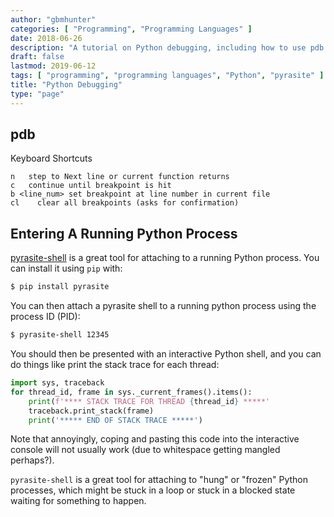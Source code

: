 ```yaml
---
author: "gbmhunter"
categories: [ "Programming", "Programming Languages" ]
date: 2018-06-26
description: "A tutorial on Python debugging, including how to use pdb."
draft: false
lastmod: 2019-06-12
tags: [ "programming", "programming languages", "Python", "pyrasite" ]
title: "Python Debugging"
type: "page"
---
```


## pdb

Keyboard Shortcuts

```text
n   step to Next line or current function returns   
c   continue until breakpoint is hit
b <line_num> set breakpoint at line number in current file
cl    clear all breakpoints (asks for confirmation)
```

## Entering A Running Python Process

[pyrasite-shell](http://pyrasite.readthedocs.io/en/latest/index.html) is a great tool for attaching to a running Python process. You can install it using `pip` with:

```sh    
$ pip install pyrasite
```

You can then attach a pyrasite shell to a running python process using the process ID (PID):

```sh    
$ pyrasite-shell 12345
```

You should then be presented with an interactive Python shell, and you can do things like print the stack trace for each thread:

```py    
import sys, traceback
for thread_id, frame in sys._current_frames().items():
    print(f'**** STACK TRACE FOR THREAD {thread_id} *****'
    traceback.print_stack(frame)
    print('***** END OF STACK TRACE *****')
```

Note that annoyingly, coping and pasting this code into the interactive console will not usually work (due to whitespace getting mangled perhaps?).

`pyrasite-shell` is a great tool for attaching to "hung" or "frozen" Python processes, which might be stuck in a loop or stuck in a blocked state waiting for something to happen.
